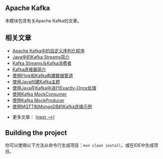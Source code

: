 ## Apache Kafka

本模块包含有关Apache Kafka的文章。

## 相关文章

+ [Apache Kafka中的自定义序列化程序](docs/Apache-Kafka中的自定义序列化程序.md)
+ [Java中的Kafka Streams简介](docs/Java中的KafkaStreams简介.md)
+ [Kafka Streams与Kafka消费者](docs/KafkaStreams与Kafka消费者.md)
+ [Kafka连接器简介](docs/Kafka连接器简介.md)
+ [使用Flink和Kafka构建数据管道](docs/使用Flink和Kafka构建数据管道.md)
+ [使用Java创建Kafka主题](docs/使用Java创建Kafka主题.md)
+ [使用Java在Kafka中进行Exactly-Once处理](docs/使用Java在Kafka中进行Exactly-Once处理.md)
+ [使用Kafka MockConsumer](docs/使用Kafka-MockConsumer.md)
+ [使用Kafka MockProducer](docs/使用Kafka-MockProducer.md)
+ [使用MQTT和MongoDB的Kafka连接示例](docs/使用MQTT和MongoDB的Kafka连接示例.md)

- 更多文章： [[next -->]](../apache-kafka-2/README.md)

## Building the project

你可以使用以下方法从命令行生成项目：`mvn clean install`，或在IDE中生成项目。
